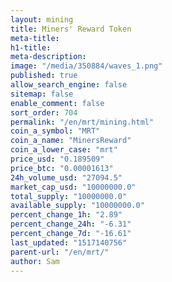 ```yaml
---
layout: mining
title: Miners' Reward Token
meta-title: 
h1-title: 
meta-description: 
image: "/media/350884/waves_1.png"
published: true
allow_search_engine: false
sitemap: false
enable_comment: false
sort_order: 704
permalink: "/en/mrt/mining.html"
coin_a_symbol: "MRT"
coin_a_name: "MinersReward"
coin_a_lower_case: "mrt"
price_usd: "0.189509"
price_btc: "0.00001613"
24h_volume_usd: "27094.5"
market_cap_usd: "10000000.0"
total_supply: "10000000.0"
available_supply: "10000000.0"
percent_change_1h: "2.89"
percent_change_24h: "-6.31"
percent_change_7d: "-16.61"
last_updated: "1517140756"
parent-url: "/en/mrt/"
author: Sam
---
```


